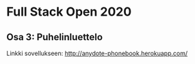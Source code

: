 # Full Stack Open 2020
## Osa 3: Puhelinluettelo

Linkki sovellukseen: http://anydote-phonebook.herokuapp.com/